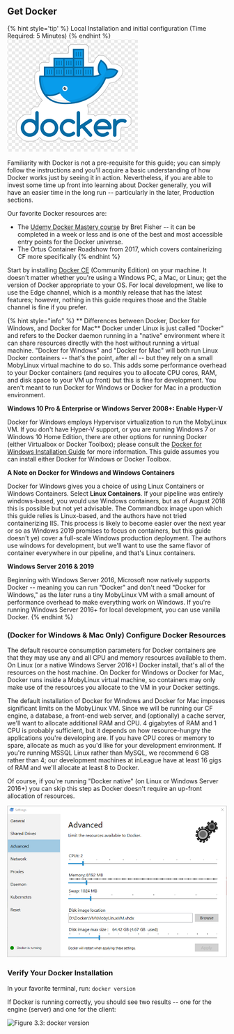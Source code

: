 ## Get Docker
{% hint style='tip' %}
Local Installation and initial configuration (Time Required: 5 Minutes)
{% endhint %}
![Figure 3.2: The Docker Whale ](/assets/docker-whale.png)


Familiarity with Docker is not a pre-requisite for this guide; you can simply follow the instructions and you'll acquire a basic understanding of how Docker works just by seeing it in action. Nevertheless, if you are able to invest some time up front into learning about Docker generally, you will have an easier time in the long run -- particularly in the later, Production sections.

Our favorite Docker resources are:

* The [Udemy Docker Mastery course](https://udemy.com/docker-mastery/) by Bret Fisher -- it can be completed in a week or less and is one of the best and most accessible entry points for the Docker universe.
* The Ortus Container Roadshow from 2017, which covers containerizing CF more specifically
{% endhint %}

Start by installing [Docker CE](https://store.docker.com/search?type=edition&offering=community) \(Community Edition\) on your machine.  It doesn't matter whether you're using a Windows PC, a Mac, or Linux; get the version of Docker appropriate to your OS. For local development, we like to use the Edge channel, which is a monthly release that has the latest features; however, nothing in this guide requires those and the Stable channel is fine if you prefer.

{% hint style="info" %}
** Differences between Docker, Docker for Windows, and Docker for Mac**
Docker under Linux is just called "Docker" and refers to the Docker daemon running in a "native" environment where it can share resources directly with the host without running a virtual machine. "Docker for Windows" and "Docker for Mac" will both run Linux Docker containers -- that's the point, after all -- but they rely on a small MobyLinux virtual machine to do so. This adds some performance overhead to your Docker containers (and requires you to allocate CPU cores, RAM, and disk space to your VM up front) but this is fine for development. You aren't meant to run Docker for Windows or Docker for Mac in a production environment.

**Windows 10 Pro & Enterprise or Windows Server 2008+: Enable Hyper-V**

Docker for Windows employs Hypervisor virtualization to run the MobyLinux VM. If you don't have Hyper-V support, or you are running Windows 7 or Windows 10 Home Edition, there are other options for running Docker \(either Virtualbox or Docker Toolbox\); please consult the [Docker for Windows Installation Guide](https://docs.docker.com/docker-for-windows/install/) for more information. This guide assumes you can install either Docker for Windows or Docker Toolbox. 

**A Note on Docker for Windows and Windows Containers**

Docker for Windows gives you a choice of using Linux Containers or Windows Containers. Select **Linux Containers**. If your pipeline was entirely windows-based, you would use Windows containers, but as of August 2018 this is possible but not yet advisable. The Commandbox image upon which this guide relies is Linux-based, and the authors have not tried containerizing IIS. This process is likely to become easier over the next year or so as Windows 2019 promises to focus on containers, but this guide doesn't ye\) cover a full-scale Windows production deployment. The authors use windows for development, but we'll want to use the same flavor of container everywhere in our pipeline, and that's Linux containers.

**Windows Server 2016 & 2019**

Beginning with Windows Server 2016, Microsoft now natively supports Docker -- meaning you can run "Docker" and don't need "Docker for Windows," as the later runs a tiny MobyLinux VM with a small amount of performance overhead to make everything work on Windows. If you're running Windows Server 2016+ for local development, you can use vanilla Docker. 
{% endhint %}

### \(Docker for Windows & Mac Only\) Configure Docker Resources

The default resource consumption parameters for Docker containers are that they may use any and all CPU and memory resources available to them. On Linux \(or a native Windows Server 2016+\) Docker install, that's all of the resources on the host machine. On Docker for Windows or Docker for Mac, Docker runs inside a MobyLinux virtual machine, so containers may only make use of the resources you allocate to the VM in your Docker settings.

The default installation of Docker for Windows and Docker for Mac imposes significant limits on the MobyLinux VM. Since we will be running our CF engine, a database, a front-end web server, and \(optionally\) a cache server, we'll want to allocate additional RAM and CPU. 4 gigabytes of RAM and 1 CPU is probably sufficient, but it depends on how resource-hungry the applications you're developing are. If you have CPU cores or memory to spare, allocate as much as you'd like for your development environment. If you're running MSSQL Linux rather than MySQL, we recommend 6 GB rather than 4; our development machines at inLeague have at least 16 gigs of RAM and we'll allocate at least 8 to Docker.

Of course, if you're running "Docker native" (on Linux or Windows Server 2016+) you can skip this step as Docker doesn't require an up-front allocation of resources. 

![Figure 3.3: Sam&apos;s Docker for Windows Resource Settings](/.gitbook/assets/snip_20180501102036.png)

### Verify Your Docker Installation

In your favorite terminal, run:
```docker version```

If Docker is running correctly, you should see two results -- one for the engine (server) and one for the client:

![Figure 3.3: docker version](/assets/docker-version.png)

